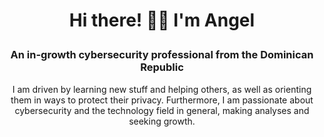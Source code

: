 # <p align="center">Hi there! 🧑‍💻 I'm Angel</p>

### <p align="center">An in-growth cybersecurity professional from the Dominican Republic</p>

<p align="center">I am driven by learning new stuff and helping others, as well as orienting them in ways to protect their privacy. Furthermore, I am passionate about cybersecurity and the technology field in general, making analyses and seeking growth.</p>

<!--
**Xaneel/Xaneel** is a ✨ _special_ ✨ repository because its `README.md` (this file) appears on your GitHub profile.

Here are some ideas to get you started:

- 🔭 I’m currently working on ...
- 🌱 I’m currently learning ...
- 👯 I’m looking to collaborate on ...
- 🤔 I’m looking for help with ...
- 💬 Ask me about ...
- 📫 How to reach me: ...
- 😄 Pronouns: ...
- ⚡ Fun fact: ...
-->
